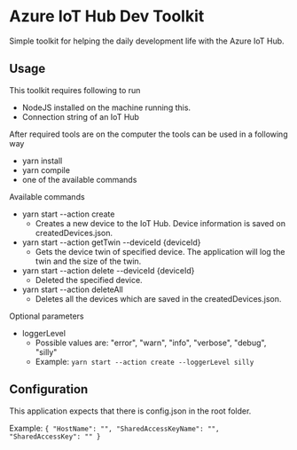 # Azure IoT Hub Dev Toolkit

Simple toolkit for helping the daily development life with the Azure IoT Hub.

## Usage

This toolkit requires following to run

- NodeJS installed on the machine running this.
- Connection string of an IoT Hub

After required tools are on the computer the tools can be used in a following way

- yarn install
- yarn compile
- one of the available commands

Available commands

- yarn start --action create
  - Creates a new device to the IoT Hub. Device information is saved on createdDevices.json.
- yarn start --action getTwin --deviceId {deviceId}
  - Gets the device twin of specified device. The application will log the twin and the size of the twin.
- yarn start --action delete --deviceId {deviceId}
  - Deleted the specified device.
- yarn start --action deleteAll
  - Deletes all the devices which are saved in the createdDevices.json.

Optional parameters

- loggerLevel
  - Possible values are: "error", "warn", "info", "verbose", "debug", "silly"
  - Example: `yarn start --action create --loggerLevel silly`

## Configuration

This application expects that there is config.json in the root folder.

Example:
`{ "HostName": "", "SharedAccessKeyName": "", "SharedAccessKey": "" }`
